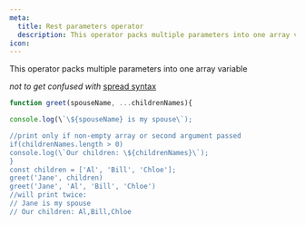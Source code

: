 ```yaml
---
meta:
  title: Rest parameters operator
  description: This operator packs multiple parameters into one array variable
icon:
---
```


This operator packs multiple parameters into one array variable

_not to get confused with_ [spread syntax](/operator/spread-syntax)

```javascript
function greet(spouseName, ...childrenNames){

console.log(\`\${spouseName} is my spouse\`);

//print only if non-empty array or second argument passed
if(childrenNames.length > 0)
console.log(\`Our children: \${childrenNames}\`);
}
const children = ['Al', 'Bill', 'Chloe'];
greet('Jane', children)
greet('Jane', 'Al', 'Bill', 'Chloe')
//will print twice:
// Jane is my spouse
// Our children: Al,Bill,Chloe
```
